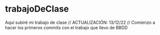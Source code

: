 # trabajoDeClase
Aquí subiré mi trabajo de clase 
//
ACTUALIZACIÓN: 13/12/22
//
Comienzo a hacer los primeros commits con el trabajo que llevo de BBDD
